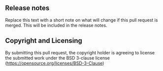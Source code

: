 
## Release notes

Replace this text with a short note on what will change if this pull request is merged. This will be included in the release notes.

## Copyright and Licensing

By submitting this pull request, the copyright holder is agreeing to 
license the submitted work under the BSD 3-clause license (https://opensource.org/licenses/BSD-3-Clause)
